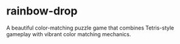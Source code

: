 # rainbow-drop
A beautiful color-matching puzzle game that combines Tetris-style gameplay with vibrant color matching mechanics.
